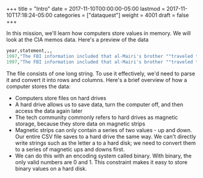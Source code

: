 +++
title = "Intro"
date = 2017-11-10T00:00:00-05:00
lastmod = 2017-11-10T17:18:24-05:00
categories = ["dataquest"]
weight = 4001
draft = false
+++

In this mission, we'll learn how computers store values in memory.
We will look at the CIA memos data.
Here's a preview of the data

```python
year,statement,,,
1997,"The FBI information included that al-Mairi's brother ""traveled to Afghanistan in 1997-1998 to train in Bin - Ladencamps.""",,,
1997,"The FBI information included that al-Mairi's brother ""traveled to Afghanistan in 1997-1998 to train in Bin - Ladencamps.""",,,
```

The file consists of one long string. To use it effectively, we'd need to parse it and convert it into rows and columns. Here's a brief overview of how a computer stores the data:

-   Computers store files on hard drives
-   A hard drive allows us to save data, turn the computer off, and then access the data again later
-   The tech community commonly refers to hard drives as magnetic storage, because they store data on magnetic strips
-   Magnetic strips can only contain a series of two values - up and down. Our entire CSV file saves to a hard drive the same way. We can't directly write strings such as the letter a to a hard disk; we need to convert them to a series of magnetic ups and downs first.
-   We can do this with an encoding system called binary. With binary, the only valid numbers are 0 and 1. This constraint makes it easy to store binary values on a hard disk.
